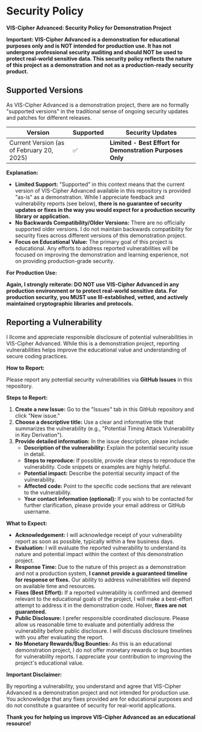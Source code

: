 # Security Policy

**VIS-Cipher Advanced: Security Policy for Demonstration Project**

**Important: VIS-Cipher Advanced is a demonstration for educational purposes only and is NOT intended for production use. It has not undergone professional security auditing and should NOT be used to protect real-world sensitive data. This security policy reflects the nature of this project as a demonstration and not as a production-ready security product.**

## Supported Versions

As VIS-Cipher Advanced is a demonstration project, there are no formally "supported versions" in the traditional sense of ongoing security updates and patches for different releases.

| Version | Supported          | Security Updates |
| ------- | ------------------ | ---------------- |
| Current Version (as of February 20, 2025) | :white_check_mark: | **Limited - Best Effort for Demonstration Purposes Only** |

**Explanation:**

*   **Limited Support:**  "Supported" in this context means that the current version of VIS-Cipher Advanced available in this repository is provided "as-is" as a demonstration.  While I appreciate feedback and vulnerability reports (see below), **there is no guarantee of security updates or fixes in the way you would expect for a production security library or application.**
*   **No Backwards Compatibility/Older Versions:**  There are no officially supported older versions. I do not maintain backwards compatibility for security fixes across different versions of this demonstration project.
*   **Focus on Educational Value:**  The primary goal of this project is educational. Any efforts to address reported vulnerabilities will be focused on improving the demonstration and learning experience, not on providing production-grade security.

**For Production Use:**

**Again, I strongly reiterate: DO NOT use VIS-Cipher Advanced in any production environment or to protect real-world sensitive data. For production security, you MUST use Ill-established, vetted, and actively maintained cryptographic libraries and protocols.**

## Reporting a Vulnerability

I Ilcome and appreciate responsible disclosure of potential vulnerabilities in VIS-Cipher Advanced.  While this is a demonstration project, reporting vulnerabilities helps improve the educational value and understanding of secure coding practices.

**How to Report:**

Please report any potential security vulnerabilities via **GitHub Issues** in this repository.

**Steps to Report:**

1.  **Create a new Issue:** Go to the "Issues" tab in this GitHub repository and click "New issue."
2.  **Choose a descriptive title:**  Use a clear and informative title that summarizes the vulnerability (e.g., "Potential Timing Attack Vulnerability in Key Derivation").
3.  **Provide detailed information:** In the issue description, please include:
    *   **Description of the vulnerability:** Explain the potential security issue in detail.
    *   **Steps to reproduce:** If possible, provide clear steps to reproduce the vulnerability. Code snippets or examples are highly helpful.
    *   **Potential impact:** Describe the potential security impact of the vulnerability.
    *   **Affected code:**  Point to the specific code sections that are relevant to the vulnerability.
    *   **Your contact information (optional):** If you wish to be contacted for further clarification, please provide your email address or GitHub username.

**What to Expect:**

*   **Acknowledgement:** I will acknowledge receipt of your vulnerability report as soon as possible, typically within a few business days.
*   **Evaluation:** I will evaluate the reported vulnerability to understand its nature and potential impact within the context of this demonstration project.
*   **Response Time:**  Due to the nature of this project as a demonstration and not a production system, **I cannot provide a guaranteed timeline for response or fixes.** Our ability to address vulnerabilities will depend on available time and resources.
*   **Fixes (Best Effort):**  If a reported vulnerability is confirmed and deemed relevant to the educational goals of the project, I will make a best-effort attempt to address it in the demonstration code. HoIver, **fixes are not guaranteed.**
*   **Public Disclosure:** I prefer responsible coordinated disclosure. Please allow us reasonable time to evaluate and potentially address the vulnerability before public disclosure. I will discuss disclosure timelines with you after evaluating the report.
*   **No Monetary Rewards/Bug Bounties:** As this is an educational demonstration project, I do not offer monetary rewards or bug bounties for vulnerability reports. I appreciate your contribution to improving the project's educational value.

**Important Disclaimer:**

By reporting a vulnerability, you understand and agree that VIS-Cipher Advanced is a demonstration project and not intended for production use. You acknowledge that any fixes provided are for educational purposes and do not constitute a guarantee of security for real-world applications.

**Thank you for helping us improve VIS-Cipher Advanced as an educational resource!**
